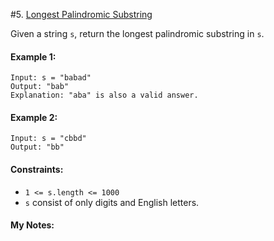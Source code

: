 #5. [Longest Palindromic Substring](https://leetcode.com/problems/longest-palindromic-substring/)

Given a string `s`, return the longest palindromic substring in `s`.

#### <b>Example 1</b>:
```
Input: s = "babad"
Output: "bab"
Explanation: "aba" is also a valid answer.
```

#### <b>Example 2</b>:
```
Input: s = "cbbd"
Output: "bb"
```

#### <b>Constraints</b>:

* `1 <= s.length <= 1000`
* `s` consist of only digits and English letters.

#### My Notes:
